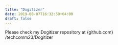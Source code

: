 ```yaml
---
title: "Dogitizer"
date: 2019-08-07T16:32:50+04:00
draft: false
---
```


Please check my Dogitizer repository at {github.com} /techcomm23/Dogitizer
